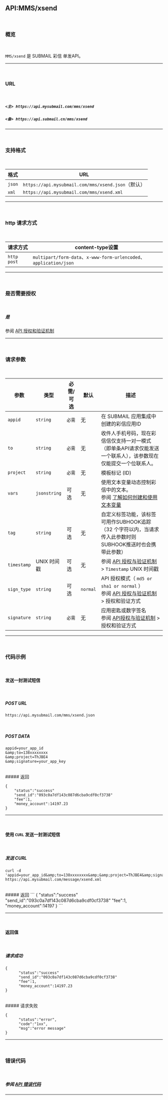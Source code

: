 ##  API:MMS/xsend
<br>

### **概览**

<br>

`MMS/xsend` 是 SUBMAIL 彩信 单发API。



---

<br>

### **URL**

 <br>

##### `<主> https://api.mysubmail.com/mms/xsend`

##### `<备> https://api.submail.cn/mms/xsend`
---
<br>

###  **支持格式**

<br>

| 格式   | URL                                                |
| ------ | -------------------------------------------------- |
| `json` | `https://api.mysubmail.com/mms/xsend.json`（默认） |
| `xml`  | `https://api.mysubmail.com/mms/xsend.xml`          |

---

<br>

### **http 请求方式**

<br>

| 请求方式    | content-type设置                                             |
| ----------- | ------------------------------------------------------------ |
| `http post` | `multipart/form-data`、`x-www-form-urlencoded`、`application/json` |
---

<br>

### **是否需要授权**

<br>

##### **是**

参阅 [API 授权和验证机制](https://www.mysubmail.com/documents/P8IPN4)

---

<br>

### **请求参数**

<br>

| 参数        | 类型         | 必需/可选 | 默认     | 描述                                                         |
| ----------- | ------------ | --------- | -------- | ------------------------------------------------------------ |
| `appid`     | `string`     | `必需`    | 无       | 在 SUBMAIL 应用集成中创建的彩信应用ID                        |
| `to`        | `string`     | `必需`    | 无       | 收件人手机号码，现在彩信信仅支持一对一模式（即单条API请求仅能发送一个联系人），该参数现在仅能提交一个位联系人。 |
| `project`   | `string`     | `必需`    | 无       | 模板标记 (ID)                                                |
| `vars`      | `jsonstring` | 可选      | 无       | 使用文本变量动态控制彩信中的文本。<br>参阅 [了解如何创建和使用文本变量](https://www.mysubmail.com/documents/wlyI31) |
| `tag`       | `string`     | 可选      | 无       | 自定义标签功能，该标签可用作SUBHOOK追踪（32 个字符以内，当请求传入此参数时则SUBHOOK推送时也会携带此参数） |
| `timestamp` | UNIX 时间戳  | 可选      | 无       | 参阅 [API 授权与验证机制](https://www.mysubmail.com/documents/P8IPN4)  \>  `Timestamp` UNIX 时间戳 |
| `sign_type` | `string`     | 可选      | `normal` | API 授权模式（  `md5 or sha1 or normal` ）<br>参阅 [API 授权与验证机制](https://www.mysubmail.com/documents/P8IPN4)  \>  授权和验证方式 |
| `signature` | `string`     | `必需`    | 无       | 应用密匙或数字签名<br>参阅 [API授权与验证机制](https://www.mysubmail.com/documents/P8IPN4)  \>  授权和验证方式 |

---

<br>

### **代码示例**

<br>

#### 发送一封测试短信

<br>

##### POST URL

```
https://api.mysubmail.com/mms/xsend.json
```

<br>

##### POST DATA

```
appid=your_app_id
&amp;to=138xxxxxxxx
&amp;project=ThJBE4
&amp;signature=your_app_key
```
<br>
##### 返回


```
{
    "status":"success"
    "send_id":"093c0a7df143c087d6cba9cdf0cf3738"
    "fee":1,
    "money_account":14197.23
}
```
---

<br>

#### 使用 `CURL` 发送一封测试短信

<br>


##### 发送 CURL

```
curl -d 'appid=your_app_id&amp;to=138xxxxxxxx&amp;&amp;project=ThJBE4&amp;signature=your_app_key' https://api.mysubmail.com/message/xsend.xml
```

<br>
##### 返回
```
{
      "status":"success"
      "send_id":"093c0a7df143c087d6cba9cdf0cf3738"
      "fee":1,
      "money_account":14197
}
```


---

<br>

#### 返回值

<br>



##### 请求成功


```
{
      "status":"success"
      "send_id":"093c0a7df143c087d6cba9cdf0cf3738"
      "fee":1,
      "money_account":14197.23
}
```

<br>
##### 请求失败


```
{
      "status":"error",
      "code":"1xx",
      "msg":"error message"
}
```


---

<br>

### **错误代码**

<br>

##### 参阅 [API 错误代码](https://www.mysubmail.com/documents/fbaT14)

------
